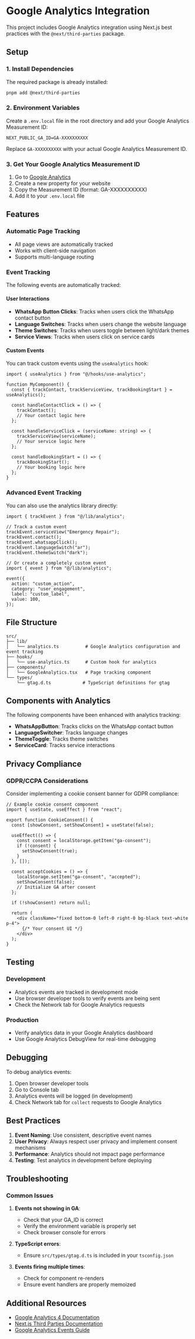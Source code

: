 # Google Analytics Integration

This project includes Google Analytics integration using Next.js best practices with the `@next/third-parties` package.

## Setup

### 1. Install Dependencies

The required package is already installed:

```bash
pnpm add @next/third-parties
```

### 2. Environment Variables

Create a `.env.local` file in the root directory and add your Google Analytics Measurement ID:

```env
NEXT_PUBLIC_GA_ID=GA-XXXXXXXXXX
```

Replace `GA-XXXXXXXXXX` with your actual Google Analytics Measurement ID.

### 3. Get Your Google Analytics Measurement ID

1. Go to [Google Analytics](https://analytics.google.com/)
2. Create a new property for your website
3. Copy the Measurement ID (format: GA-XXXXXXXXXX)
4. Add it to your `.env.local` file

## Features

### Automatic Page Tracking

- All page views are automatically tracked
- Works with client-side navigation
- Supports multi-language routing

### Event Tracking

The following events are automatically tracked:

#### User Interactions

- **WhatsApp Button Clicks**: Tracks when users click the WhatsApp contact button
- **Language Switches**: Tracks when users change the website language
- **Theme Switches**: Tracks when users toggle between light/dark themes
- **Service Views**: Tracks when users click on service cards

#### Custom Events

You can track custom events using the `useAnalytics` hook:

```tsx
import { useAnalytics } from "@/hooks/use-analytics";

function MyComponent() {
  const { trackContact, trackServiceView, trackBookingStart } = useAnalytics();

  const handleContactClick = () => {
    trackContact();
    // Your contact logic here
  };

  const handleServiceClick = (serviceName: string) => {
    trackServiceView(serviceName);
    // Your service logic here
  };

  const handleBookingStart = () => {
    trackBookingStart();
    // Your booking logic here
  };
}
```

### Advanced Event Tracking

You can also use the analytics library directly:

```tsx
import { trackEvent } from "@/lib/analytics";

// Track a custom event
trackEvent.serviceView("Emergency Repair");
trackEvent.contact();
trackEvent.whatsappClick();
trackEvent.languageSwitch("ar");
trackEvent.themeSwitch("dark");

// Or create a completely custom event
import { event } from "@/lib/analytics";

event({
  action: "custom_action",
  category: "user_engagement",
  label: "custom_label",
  value: 100,
});
```

## File Structure

```
src/
├── lib/
│   └── analytics.ts          # Google Analytics configuration and event tracking
├── hooks/
│   └── use-analytics.ts      # Custom hook for analytics
├── components/
│   └── GoogleAnalytics.tsx   # Page tracking component
└── types/
    └── gtag.d.ts            # TypeScript definitions for gtag
```

## Components with Analytics

The following components have been enhanced with analytics tracking:

- **WhatsAppButton**: Tracks clicks on the WhatsApp contact button
- **LanguageSwitcher**: Tracks language changes
- **ThemeToggle**: Tracks theme switches
- **ServiceCard**: Tracks service interactions

## Privacy Compliance

### GDPR/CCPA Considerations

Consider implementing a cookie consent banner for GDPR compliance:

```tsx
// Example cookie consent component
import { useState, useEffect } from "react";

export function CookieConsent() {
  const [showConsent, setShowConsent] = useState(false);

  useEffect(() => {
    const consent = localStorage.getItem("ga-consent");
    if (!consent) {
      setShowConsent(true);
    }
  }, []);

  const acceptCookies = () => {
    localStorage.setItem("ga-consent", "accepted");
    setShowConsent(false);
    // Initialize GA after consent
  };

  if (!showConsent) return null;

  return (
    <div className="fixed bottom-0 left-0 right-0 bg-black text-white p-4">
      {/* Your consent UI */}
    </div>
  );
}
```

## Testing

### Development

- Analytics events are tracked in development mode
- Use browser developer tools to verify events are being sent
- Check the Network tab for Google Analytics requests

### Production

- Verify analytics data in your Google Analytics dashboard
- Use Google Analytics DebugView for real-time debugging

## Debugging

To debug analytics events:

1. Open browser developer tools
2. Go to Console tab
3. Analytics events will be logged (in development)
4. Check Network tab for `collect` requests to Google Analytics

## Best Practices

1. **Event Naming**: Use consistent, descriptive event names
2. **User Privacy**: Always respect user privacy and implement consent mechanisms
3. **Performance**: Analytics should not impact page performance
4. **Testing**: Test analytics in development before deploying

## Troubleshooting

### Common Issues

1. **Events not showing in GA**:

   - Check that your GA_ID is correct
   - Verify the environment variable is properly set
   - Check browser console for errors

2. **TypeScript errors**:

   - Ensure `src/types/gtag.d.ts` is included in your `tsconfig.json`

3. **Events firing multiple times**:
   - Check for component re-renders
   - Ensure event handlers are properly memoized

## Additional Resources

- [Google Analytics 4 Documentation](https://developers.google.com/analytics/devguides/collection/ga4)
- [Next.js Third Parties Documentation](https://nextjs.org/docs/app/building-your-application/optimizing/third-party-libraries)
- [Google Analytics Events Guide](https://developers.google.com/analytics/devguides/collection/ga4/events)

